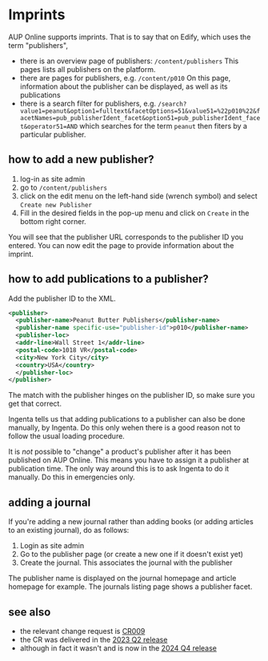 # Imprints

AUP Online supports imprints. That is to say that on Edify, which uses the term "publishers",

- there is an overview page of publishers: `/content/publishers` This pages lists all publishers on the platform.
- there are pages for publishers, e.g. `/content/p010` On this page, information about the publisher can be displayed, as well as its publications
- there is a search filter for publishers, e.g. `/search?value1=peanut&option1=fulltext&facetOptions=51&value51=%22p010%22&facetNames=pub_publisherIdent_facet&option51=pub_publisherIdent_facet&operator51=AND` which searches for the term `peanut` then fiters by a particular publisher.

## how to add a new publisher?

1. log-in as site admin
2. go to `/content/publishers`
3. click on the edit menu on the left-hand side (wrench symbol) and select `Create new Publisher`
4. Fill in the desired fields in the pop-up menu and click on `Create` in the bottom right corner.

You will see that the publisher URL corresponds to the publisher ID you entered. You can now edit the page to provide information about the imprint.

<!-- It's all HTML so you can do `<strong>Hanu</strong> <span style="color: rgb(209, 72, 65);">Publisher 1</span>` -->

## how to add publications to a publisher?

Add the publisher ID to the XML. 

```xml
<publisher>
  <publisher-name>Peanut Butter Publishers</publisher-name>
  <publisher-name specific-use="publisher-id">p010</publisher-name>
  <publisher-loc>
  <addr-line>Wall Street 1</addr-line>
  <postal-code>1018 VR</postal-code>
  <city>New York City</city>
  <country>USA</country>
  </publisher-loc>
</publisher>
```

The match with the publisher hinges on the publisher ID, so make sure you get that correct.

Ingenta tells us that adding publications to a publisher can also be done manually, by Ingenta. Do this only wehen there is a good reason not to follow the usual loading procedure. 

It is _not_ possible to "change" a product's publisher after it has been published on AUP Online. This means you have to assign it a publisher at publication time. The only way around this is to ask Ingenta to do it manually. Do this in emergencies only.

## adding a journal
If you're adding a new journal rather than adding books (or adding articles to an existing journal), do as follows:

1. Login as site admin
2. Go to the publisher page (or create a new one if it doesn't exist yet)
3. Create the journal. This associates the journal with the publisher

The publisher name is displayed on the journal homepage and article homepage for example. The journals listing page shows a publisher facet.

<!-- I had this working at one stage: https://qa.aup-online.com/content/content/test_pub1 is an example of a publisher and the journal _Scheepshistorie_ has been associated with it. But this page is gone now. -->

## see also

- the relevant change request is [CR009](https://confluence.ingenta.com/confluence/display/AUP/AUP+CR009+-+Add+imprints+functionality)
- the CR was delivered in the [2023 Q2 release](https://confluence.ingenta.com/confluence/display/AUP/AUP+Q2+2023+Release+Notes)
- although in fact it wasn't and is now in the [2024 Q4 release](https://confluence.ingenta.com/confluence/display/AUP/AUP+Q4+2024+Release+Notes)



